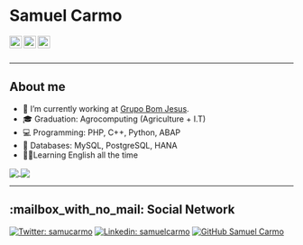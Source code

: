 # Samuel Carmo

<a href="https://twitter.com/samucarmo">
  <img align="left" alt="samucarmo's Twitter" width="22px" src="https://cdn.jsdelivr.net/npm/simple-icons@v3/icons/twitter.svg" />
</a>
<a href="https://linkedin.com/in/samuelcarmo">
  <img align="left" alt="samcarmo's Linkdein" width="22px" src="https://cdn.jsdelivr.net/npm/simple-icons@v3/icons/linkedin.svg" />
</a>
<a href="https://github.com/samcarmo">
  <img align="left" alt="samcarmo's Github" width="22px" src="https://cdn.jsdelivr.net/npm/simple-icons@v3/icons/github.svg" />
</a>

<br/>
<br/>


--------------------------
## About me

- 🔭 I’m currently working at [Grupo Bom Jesus](https://bomjesus.com/).
- 🎓 Graduation: Agrocomputing (Agriculture + I.T)
- 💻 Programming: PHP, C++, Python, ABAP
- 💾 Databases: MySQL, PostgreSQL, HANA
- 🧑‍🎓Learning English all the time


<a href="https://github.com/samcarmo">
  <img align="center" src="https://github-readme-stats.vercel.app/api?username=samcarmo&show_icons=true&count_private=true&theme=chartreuse-dark"/>
</a>

<a href="https://github.com/samcarmo?tab=repositories">
  <img align="center" src="https://github-readme-stats.vercel.app/api/top-langs/?username=samcarmo&theme=chartreuse-dark" />
</a>

***

<p align="center"> 
  <h2>:mailbox_with_no_mail: Social Network</h2>

[![Twitter: samucarmo](https://img.shields.io/twitter/follow/samucarmo?style=social)](https://twitter.com/samucarmo)
[![Linkedin: samuelcarmo](https://img.shields.io/badge/-samuel-blue?style=flat-square&logo=Linkedin&logoColor=white&link=https://www.linkedin.com/in/samuelcarmo/)](https://www.linkedin.com/in/samuelcarmo/)
[![GitHub Samuel Carmo](https://img.shields.io/github/followers/samcarmo?label=follow&style=social)](https://github.com/samcarmo)

</p>

<!--<p align="center"> 
  <b>Visitor count</b><br>
  <img src="https://profile-counter.glitch.me/samucarmo/count.svg" />
</p>

 <p align="center">
  <b>:pushpin: Languages and Tools: </b>
  <br />

 ### Languages and Tools:
  <span title="Android">
  <img alt="Android" width="40px" src="https://raw.githubusercontent.com/samucarmo/samucarmo/master/icons/android.svg"/>
  </span>

  <span title="Php">
  <img alt="Php" width="35px" src="https://raw.githubusercontent.com/samucarmo/samucarmo/master/icons/php.svg"/>
  </span>

 <span title="Java">
  <img alt="Java" width="35px" src="https://raw.githubusercontent.com/samucarmo/samucarmo/master/icons/java.svg"/>
  </span>

  <span title="C#">
  <img alt="C#" width="35px" src="https://raw.githubusercontent.com/samucarmo/samucarmo/master/icons/csharp.png"/>
  </span>

  <span title="Visual Studio">
  <img alt="Visual Studio" width="35px" src="https://raw.githubusercontent.com/samucarmo/samucarmo/master/icons/visual-studio.png"/>
  </span>
  
  <span title="Typescript">
  <img alt="Typescript" width="35px" src="https://raw.githubusercontent.com/samucarmo/samucarmo/master/icons/typescript.svg"/>
  </span>

  <span title="Javascript">
  <img alt="Javascript" width="35px" src="https://raw.githubusercontent.com/samucarmo/samucarmo/master/icons/javascript.svg"/>
  </span>

  <span title="HTML">
  <img alt="HTML" width="35px" src="https://raw.githubusercontent.com/samucarmo/samucarmo/master/icons/html.svg"/>
  </span>

  <span title="CSS">
  <img alt="CSS" width="35px" src="https://raw.githubusercontent.com/samucarmo/samucarmo/master/icons/css.svg"/>
  </span>
  
  <span title="Android Studio">
  <img alt="Android Studio" width="35px" src="https://raw.githubusercontent.com/samucarmo/samucarmo/master/icons/androidstudio.png"/>
  </span>

  <span title="Git">
  <img alt="Git" width="35px" src="https://raw.githubusercontent.com/samucarmo/samucarmo/master/icons/git.svg"/>
  </span>

  <span title="Mysql">
  <img alt="Mysql" width="35px" src="https://raw.githubusercontent.com/samucarmo/samucarmo/master/icons/mysql.svg"/>
  </span>

  <span title="Vs Code">
  <img alt="Vs Code" width="35px" src="https://raw.githubusercontent.com/samucarmo/samucarmo/master/icons/vs-code.svg"/>
  </span>

  <br /> -->

